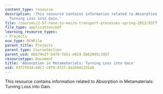 ```yaml
---
content_type: resource
description: 'This resource contains information related to Absorption in Metamaterials:
  Turning Loss into Gain.'
file: /courses/2-57-nano-to-macro-transport-processes-spring-2012/93f7f034e8c7c0f04f2fda249d1331a9_MIT2_57S12_Ab_in_Metamat.pdf
file_type: application/pdf
learning_resource_types:
- Projects
ocw_type: OCWFile
parent_title: Projects
parent_type: CourseSection
parent_uid: 6bb74e27-b4f0-7d51-e924-5b62085c1957
resourcetype: Document
title: 'Absorption in Metamaterials: Turning Loss into Gain'
uid: 93f7f034-e8c7-c0f0-4f2f-da249d1331a9
---
```

This resource contains information related to Absorption in Metamaterials: Turning Loss into Gain.

